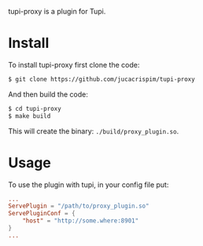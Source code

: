 tupi-proxy is a plugin for Tupi.

Install
=======

To install tupi-proxy first clone the code:

```sh
$ git clone https://github.com/jucacrispim/tupi-proxy
```

And then build the code:

```sh
$ cd tupi-proxy
$ make build
```

This will create the binary: ``./build/proxy_plugin.so``.

Usage
=====

To use the plugin with tupi, in  your config file put:

```toml
...
ServePlugin = "/path/to/proxy_plugin.so"
ServePluginConf = {
    "host" = "http://some.where:8901"
}
...
```
